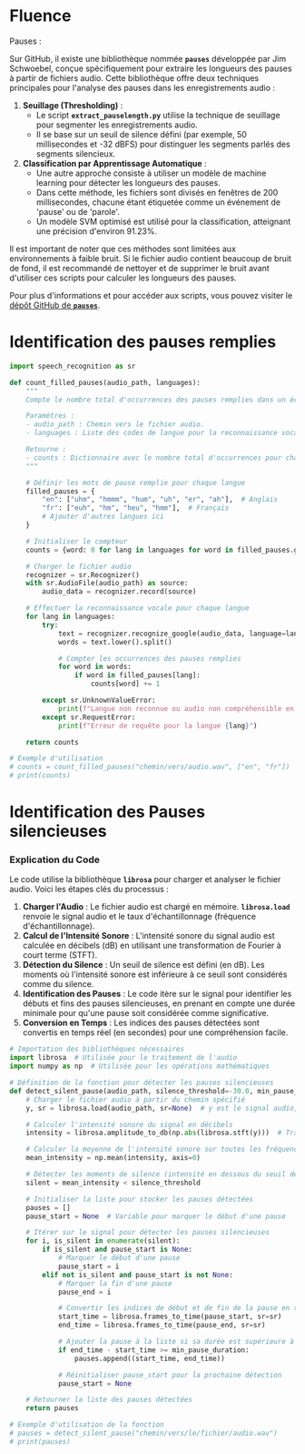 # Fluence

Pauses :

Sur GitHub, il existe une bibliothèque nommée **`pauses`** développée par Jim Schwoebel, conçue spécifiquement pour extraire les longueurs des pauses à partir de fichiers audio. Cette bibliothèque offre deux techniques principales pour l'analyse des pauses dans les enregistrements audio :

1. **Seuillage (Thresholding)** :
    - Le script **`extract_pauselength.py`** utilise la technique de seuillage pour segmenter les enregistrements audio.
    - Il se base sur un seuil de silence défini (par exemple, 50 millisecondes et -32 dBFS) pour distinguer les segments parlés des segments silencieux.
2. **Classification par Apprentissage Automatique** :
    - Une autre approche consiste à utiliser un modèle de machine learning pour détecter les longueurs des pauses.
    - Dans cette méthode, les fichiers sont divisés en fenêtres de 200 millisecondes, chacune étant étiquetée comme un événement de 'pause' ou de 'parole'.
    - Un modèle SVM optimisé est utilisé pour la classification, atteignant une précision d'environ 91.23%.

Il est important de noter que ces méthodes sont limitées aux environnements à faible bruit. Si le fichier audio contient beaucoup de bruit de fond, il est recommandé de nettoyer et de supprimer le bruit avant d'utiliser ces scripts pour calculer les longueurs des pauses.

Pour plus d'informations et pour accéder aux scripts, vous pouvez visiter le [dépôt GitHub de **`pauses`**](https://github.com/jim-schwoebel/pauses).

# Identification des pauses remplies

```python
import speech_recognition as sr

def count_filled_pauses(audio_path, languages):
    """
    Compte le nombre total d'occurrences des pauses remplies dans un échantillon audio.

    Paramètres :
    - audio_path : Chemin vers le fichier audio.
    - languages : Liste des codes de langue pour la reconnaissance vocale.

    Retourne :
    - counts : Dictionnaire avec le nombre total d'occurrences pour chaque pause remplie.
    """

    # Définir les mots de pause remplie pour chaque langue
    filled_pauses = {
        "en": ["uhm", "hmmm", "hum", "uh", "er", "ah"],  # Anglais
        "fr": ["euh", "hm", "heu", "hmm"],  # Français
        # Ajouter d'autres langues ici
    }

    # Initialiser le compteur
    counts = {word: 0 for lang in languages for word in filled_pauses.get(lang, [])}

    # Charger le fichier audio
    recognizer = sr.Recognizer()
    with sr.AudioFile(audio_path) as source:
        audio_data = recognizer.record(source)

    # Effectuer la reconnaissance vocale pour chaque langue
    for lang in languages:
        try:
            text = recognizer.recognize_google(audio_data, language=lang)
            words = text.lower().split()

            # Compter les occurrences des pauses remplies
            for word in words:
                if word in filled_pauses[lang]:
                    counts[word] += 1

        except sr.UnknownValueError:
            print(f"Langue non reconnue ou audio non compréhensible en {lang}")
        except sr.RequestError:
            print(f"Erreur de requête pour la langue {lang}")

    return counts

# Exemple d'utilisation
# counts = count_filled_pauses("chemin/vers/audio.wav", ["en", "fr"])
# print(counts)
```

# Identification des Pauses silencieuses

### **Explication du Code**

Le code utilise la bibliothèque **`librosa`** pour charger et analyser le fichier audio. Voici les étapes clés du processus :

1. **Charger l'Audio** : Le fichier audio est chargé en mémoire. **`librosa.load`** renvoie le signal audio et le taux d'échantillonnage (fréquence d'échantillonnage).
2. **Calcul de l'Intensité Sonore** : L'intensité sonore du signal audio est calculée en décibels (dB) en utilisant une transformation de Fourier à court terme (STFT).
3. **Détection du Silence** : Un seuil de silence est défini (en dB). Les moments où l'intensité sonore est inférieure à ce seuil sont considérés comme du silence.
4. **Identification des Pauses** : Le code itère sur le signal pour identifier les débuts et fins des pauses silencieuses, en prenant en compte une durée minimale pour qu'une pause soit considérée comme significative.
5. **Conversion en Temps** : Les indices des pauses détectées sont convertis en temps réel (en secondes) pour une compréhension facile.

```python
# Importation des bibliothèques nécessaires
import librosa  # Utilisée pour le traitement de l'audio
import numpy as np  # Utilisée pour les opérations mathématiques

# Définition de la fonction pour détecter les pauses silencieuses
def detect_silent_pause(audio_path, silence_threshold=-30.0, min_pause_duration=0.5):
    # Charger le fichier audio à partir du chemin spécifié
    y, sr = librosa.load(audio_path, sr=None)  # y est le signal audio, sr est le taux d'échantillonnage

    # Calculer l'intensité sonore du signal en décibels
    intensity = librosa.amplitude_to_db(np.abs(librosa.stft(y)))  # Transformation de Fourier à court terme

    # Calculer la moyenne de l'intensité sonore sur toutes les fréquences à chaque instant
    mean_intensity = np.mean(intensity, axis=0)

    # Détecter les moments de silence (intensité en dessous du seuil de silence)
    silent = mean_intensity < silence_threshold

    # Initialiser la liste pour stocker les pauses détectées
    pauses = []
    pause_start = None  # Variable pour marquer le début d'une pause

    # Itérer sur le signal pour détecter les pauses silencieuses
    for i, is_silent in enumerate(silent):
        if is_silent and pause_start is None:
            # Marquer le début d'une pause
            pause_start = i
        elif not is_silent and pause_start is not None:
            # Marquer la fin d'une pause
            pause_end = i

            # Convertir les indices de début et de fin de la pause en temps réel
            start_time = librosa.frames_to_time(pause_start, sr=sr)
            end_time = librosa.frames_to_time(pause_end, sr=sr)

            # Ajouter la pause à la liste si sa durée est supérieure à la durée minimale
            if end_time - start_time >= min_pause_duration:
                pauses.append((start_time, end_time))

            # Réinitialiser pause_start pour la prochaine détection
            pause_start = None

    # Retourner la liste des pauses détectées
    return pauses

# Exemple d'utilisation de la fonction
# pauses = detect_silent_pause("chemin/vers/le/fichier/audio.wav")
# print(pauses)
```